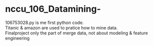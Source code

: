 # nccu_106_Datamining-

106753028.py is me first python code. <br>
Titanic & amazon are used to pratice how to mine data. <br>
Finalproject only the part of merge data, not about modeling & feature engineering
